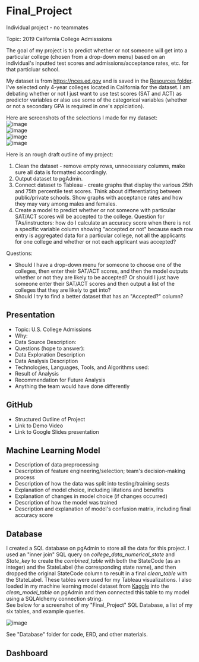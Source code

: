 # Final_Project
Individual project - no teammates

Topic: 2019 California College Admisssions

The goal of my project is to predict whether or not someone will get into a particular college (chosen from a drop-down menu) based on an individual's inputted test scores and admissions/acceptance rates, etc. for that particluar school.

My dataset is from https://nces.ed.gov and is saved in the [Resources folder](https://github.com/madbee99/Final_Project/tree/main/Resources). I've selected only 4-year colleges located in California for the dataset. I am debating whether or not I just want to use test scores (SAT and ACT) as predictor variables or also use some of the categorical variables (whether or not a secondary GPA is required in one's applciation).  

Here are screenshots of the selections I made for my dataset:  
![image](https://user-images.githubusercontent.com/86338416/139623166-586295a6-70bf-498e-a79c-e39228ce1a2e.png)  
![image](https://user-images.githubusercontent.com/86338416/139623200-94beb5d1-5766-405e-92d4-d678b2f195ec.png)  
![image](https://user-images.githubusercontent.com/86338416/139623219-eae85508-bb51-4469-94e0-44cbe36a94ba.png)  
![image](https://user-images.githubusercontent.com/86338416/139623309-ae43b63a-03f2-4f40-9e55-fcf7328cdb41.png)

Here is an rough draft outline of my project:
1. Clean the dataset - remove empty rows, unnecessary columns, make sure all data is formatted accordingly.
2. Output dataset to pgAdmin.
3. Connect dataset to Tableau - create graphs that display the various 25th and 75th percentile test scores. Think about differentiating between public/private schools. Show graphs with acceptance rates and how they may vary among males and females.
4. Create a model to predict whether or not someone with particular SAT/ACT scores will be accepted to the college. Question for TAs/instructors: how do I calculate an accuracy score when there is not a specific variable column showing "accepted or not" because each row entry is aggregated data for a particular college, not all the applicants for one college and whether or not each applicant was accepted?

Questions:
* Should I have a drop-down menu for someone to choose one of the colleges, then enter their SAT/ACT scores, and then the model outputs whether or not they are likely to be accepted? Or should I just have someone enter their SAT/ACT scores and then output a list of the colleges that they are likely to get into?
* Should I try to find a better dataset that has an "Accepted?" column?


## Presentation
* Topic: U.S. College Admissions
* Why:
* Data Source Description:
* Questions (hope to answer):
* Data Exploration Description
* Data Analysis Description
* Technologies, Languages, Tools, and Algorithms used:
* Result of Analysis
* Recommendation for Future Analysis
* Anything the team would have done differently

## GitHub
* Structured Outline of Project
* Link to Demo Video
* Link to Google Slides presentation

## Machine Learning Model
* Description of data preprocessing
* Description of feature engineering/selection; team's decision-making process
* Description of how the data was split into testing/training sests
* Explanation of model choice, including liitations and benefits
* Explanation of changes in model choice (if changes occurred)
* Description of how the model was trained
* Description and explanation of model's confusion matrix, including final accuracy score

## Database  
I created a SQL database on pgAdmin to store all the data for this project. I used an "inner join" SQL query on *college_data_numerical_state* and *State_key* to create the *combined_table* with both the StateCode (as an integer) and the StateLabel (the corresponding state name), and then dropped the original StateCode column to result in a final *clean_table* with the StateLabel. These tables were used for my Tableau visualizations. I also loaded in my machine learning model dataset from [Kaggle](https://www.kaggle.com/malapatiravi/graduate-school-admission-data/home) into the *clean_model_table* on pgAdmin and then connected this table to my model using a SQLAlchemy connection string.  
See below for a screenshot of my "Final_Project" SQL Database, a list of my six tables, and example queries.  

![image](https://user-images.githubusercontent.com/86338416/142742224-56186836-efee-474f-bb85-273c32280e32.png)  

 See "Database" folder for code, ERD, and other materials.


## Dashboard






